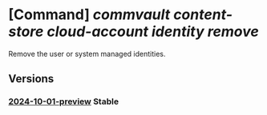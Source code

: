 # [Command] _commvault content-store cloud-account identity remove_

Remove the user or system managed identities.

## Versions

### [2024-10-01-preview](/Resources/mgmt-plane/L3N1YnNjcmlwdGlvbnMve30vcmVzb3VyY2Vncm91cHMve30vcHJvdmlkZXJzL2NvbW12YXVsdC5jb250ZW50c3RvcmUvY2xvdWRhY2NvdW50cy97fQ==/2024-10-01-preview.xml) **Stable**

<!-- mgmt-plane /subscriptions/{}/resourcegroups/{}/providers/commvault.contentstore/cloudaccounts/{} 2024-10-01-preview identity -->
